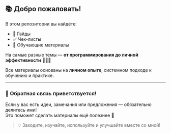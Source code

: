 ## 📚 Добро пожаловать!

В этом репозитории вы найдёте:

- 📘 Гайды  
- ✅ Чек-листы  
- 🧠 Обучающие материалы  

На самые разные темы — **от программирования до личной эффективности** 🧑‍💻✨

Все материалы основаны на **личном опыте**, системном подходе к обучению и практике.

---

### 💬 Обратная связь приветствуется!

Если у вас есть идеи, замечания или предложения — обязательно делитесь ими!  
Это поможет сделать материалы ещё полезнее 🙌

> 💡 Заходите, изучайте, используйте и улучшайте вместе со мной!
